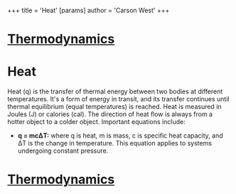 +++
 title = 'Heat'
[params]
	author = 'Carson West'
+++
# [Thermodynamics](./../thermodynamics/)

# Heat

Heat (q) is the transfer of thermal energy between two bodies at different temperatures.  It's a form of energy in transit, and its transfer continues until thermal equilibrium (equal temperatures) is reached. Heat is measured in Joules (J) or calories (cal).  The direction of heat flow is always from a hotter object to a colder object.  Important equations include:

* **q = mcΔT:**  where q is heat, m is mass, c is specific heat capacity, and ΔT is the change in temperature.  This equation applies to systems undergoing constant pressure.

# [Thermodynamics](./../thermodynamics/)